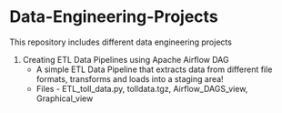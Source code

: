# Data-Engineering-Projects
This repository includes different data engineering projects

1. Creating ETL Data Pipelines using Apache Airflow DAG
    * A simple ETL Data Pipeline that extracts data from different file formats, transforms and loads into a staging area!
    * Files - ETL_toll_data.py, tolldata.tgz, Airflow_DAGS_view, Graphical_view
